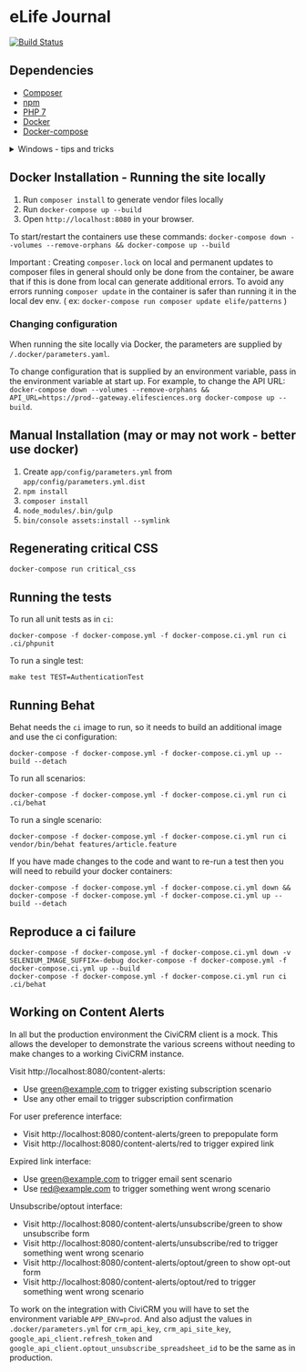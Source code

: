 eLife Journal
=============

[![Build Status](http://ci--alfred.elifesciences.org/buildStatus/icon?job=test-journal)](http://ci--alfred.elifesciences.org/job/test-journal/)

Dependencies
------------

* [Composer](https://getcomposer.org/)
* [npm](https://www.npmjs.com/)
* [PHP 7](https://www.php.net/)
* [Docker](https://www.docker.com/)
* [Docker-compose](https://www.digitalocean.com/community/tutorials/how-to-install-and-use-docker-compose-on-ubuntu-20-04)

<details>
<summary>Windows - tips and tricks</summary>
When using Windows to bypass the main errors we recommend to follow the next :

1. Before you cloned the repo, make sure that you configure git to use the correct line endings.

    * [Explanation](https://stackoverflow.com/a/71209401) / [More detailed](https://stackoverflow.com/q/10418975)
    * Easy fix : `git config --global core.autocrlf input`

2. Make sure you use Windows Linux Subsystem (WSL) or at least git bash.

    * [Guide to use WSL](https://adamtheautomator.com/windows-subsystem-for-linux/)
    * [Guide to use Git Bash](https://www.geeksforgeeks.org/working-on-git-bash/)

3. Use the recommended versions for PHP + extensions and Composer :

    * `PHP 7.3.33-7+ubuntu22.04.1+deb.sury.org+2 (cli) (built: Sep 29 2022 22:23:16) ( NTS )`

      How to install : [Guide 1](https://5balloons.info/how-to-install-php-v-7-3-on-ubuntu-20-04) / [Guide 2](https://computingforgeeks.com/how-to-install-php-ubuntu-debian/)

    * `Composer version 2.2`

      How to install : [Step 1](https://getcomposer.org/download/)
</details>

Docker Installation - Running the site locally
----------------------------------------------

1. Run `composer install` to generate vendor files locally
2. Run `docker-compose up --build`
3. Open `http://localhost:8080` in your browser.

To start/restart the containers use these commands:
`docker-compose down --volumes --remove-orphans && docker-compose up --build`

Important : Creating `composer.lock` on local and permanent updates to composer files in general should only be done from the container, be aware that if this is done from local can generate additional errors. To avoid any errors running `composer update` in the container is safer than running it in the local dev env. ( ex: `docker-compose run composer update elife/patterns` )

### Changing configuration

When running the site locally via Docker, the parameters are supplied by `/.docker/parameters.yaml`.

To change configuration that is supplied by an environment variable, pass in the environment variable at start up. For example, to change the API URL:
`docker-compose down --volumes --remove-orphans && API_URL=https://prod--gateway.elifesciences.org docker-compose up --build`.

Manual Installation (may or may not work - better use docker)
-------------------------------------------------------------

1. Create `app/config/parameters.yml` from `app/config/parameters.yml.dist`
2. `npm install`
3. `composer install`
4. `node_modules/.bin/gulp`
5. `bin/console assets:install --symlink`

Regenerating critical CSS
-------------------------

`docker-compose run critical_css`

Running the tests
-----------------

To run all unit tests as in `ci`:

`docker-compose -f docker-compose.yml -f docker-compose.ci.yml run ci .ci/phpunit`

To run a single test:

```
make test TEST=AuthenticationTest
```

Running Behat
-------------

Behat needs the `ci` image to run, so it needs to build an additional image and use the ci configuration:

```
docker-compose -f docker-compose.yml -f docker-compose.ci.yml up --build --detach
```

To run all scenarios:

```
docker-compose -f docker-compose.yml -f docker-compose.ci.yml run ci .ci/behat
```

To run a single scenario:

```
docker-compose -f docker-compose.yml -f docker-compose.ci.yml run ci vendor/bin/behat features/article.feature
```

If you have made changes to the code and want to re-run a test then you will need to rebuild your docker containers:

```
docker-compose -f docker-compose.yml -f docker-compose.ci.yml down && docker-compose -f docker-compose.yml -f docker-compose.ci.yml up --build --detach
```

Reproduce a ci failure
----------------------

```
docker-compose -f docker-compose.yml -f docker-compose.ci.yml down -v
SELENIUM_IMAGE_SUFFIX=-debug docker-compose -f docker-compose.yml -f docker-compose.ci.yml up --build
docker-compose -f docker-compose.yml -f docker-compose.ci.yml run ci .ci/behat
```

Working on Content Alerts
-------------------------

In all but the production environment the CiviCRM client is a mock. This allows the developer to demonstrate the various screens without needing to make changes to a working CiviCRM instance.

Visit http://localhost:8080/content-alerts:
- Use green@example.com to trigger existing subscription scenario
- Use any other email to trigger subscription confirmation

For user preference interface:
- Visit http://localhost:8080/content-alerts/green to prepopulate form
- Visit http://localhost:8080/content-alerts/red to trigger expired link

Expired link interface:
- Use green@example.com to trigger email sent scenario
- Use red@example.com to trigger something went wrong scenario

Unsubscribe/optout interface:
- Visit http://localhost:8080/content-alerts/unsubscribe/green to show unsubscribe form
- Visit http://localhost:8080/content-alerts/unsubscribe/red to trigger something went wrong scenario
- Visit http://localhost:8080/content-alerts/optout/green to show opt-out form
- Visit http://localhost:8080/content-alerts/optout/red to trigger something went wrong scenario

To work on the integration with CiviCRM you will have to set the environment variable `APP_ENV=prod`. And also adjust the values in `.docker/parameters.yml` for `crm_api_key`, `crm_api_site_key`, `google_api_client.refresh_token` and `google_api_client.optout_unsubscribe_spreadsheet_id` to be the same as in production.
